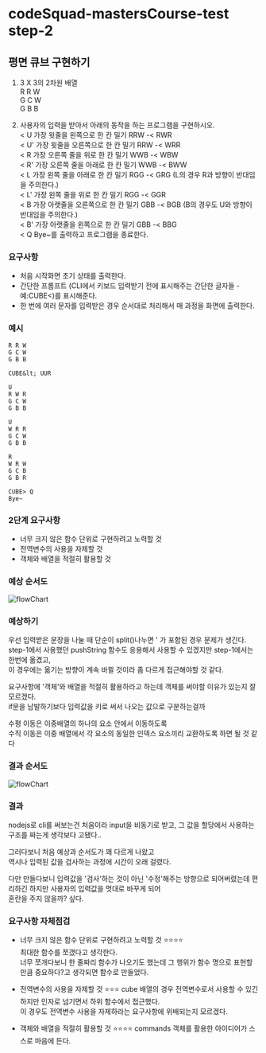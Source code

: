 # codeSquad-mastersCourse-test step-2

## 평면 큐브 구현하기

1. 3 X 3의 2차원 배열   
   R R W   
   G C W   
   G B B   

2. 사용자의 입력을 받아서 아래의 동작을 하는 프로그램을 구현하시오.   
   &lt; U 가장 윗줄을 왼쪽으로 한 칸 밀기 RRW -&lt; RWR   
   &lt; U' 가장 윗줄을 오른쪽으로 한 칸 밀기 RRW -&lt; WRR   
   &lt; R 가장 오른쪽 줄을 위로 한 칸 밀기 WWB -&lt; WBW   
   &lt; R' 가장 오른쪽 줄을 아래로 한 칸 밀기 WWB -&lt; BWW   
   &lt; L 가장 왼쪽 줄을 아래로 한 칸 밀기 RGG -&lt; GRG (L의 경우 R과 방향이 반대임을 주의한다.)   
   &lt; L' 가장 왼쪽 줄을 위로 한 칸 밀기 RGG -&lt; GGR   
   &lt; B 가장 아랫줄을 오른쪽으로 한 칸 밀기 GBB -&lt; BGB (B의 경우도 U와 방향이 반대임을 주의한다.)   
   &lt; B' 가장 아랫줄을 왼쪽으로 한 칸 밀기 GBB -&lt; BBG   
   &lt; Q Bye~를 출력하고 프로그램을 종료한다.   

### 요구사항

- 처음 시작화면 초기 상태를 출력한다.
- 간단한 프롬프트 (CLI에서 키보드 입력받기 전에 표시해주는 간단한 글자들 -예:CUBE&lt;)를 표시해준다.
- 한 번에 여러 문자를 입력받은 경우 순서대로 처리해서 매 과정을 화면에 출력한다.

### 예시

    R R W
    G C W
    G B B

    CUBE&lt; UUR

    U
    R W R
    G C W
    G B B

    U
    W R R
    G C W
    G B B

    R
    W R W
    G C B
    G B R

    CUBE> Q
    Bye~

### 2단계 요구사항

- 너무 크지 않은 함수 단위로 구현하려고 노력할 것
- 전역변수의 사용을 자제할 것
- 객체와 배열을 적절히 활용할 것

### 예상 순서도

![flowChart](./img/before_step-2.png)

### 예상하기

우선 입력받은 문장을 나눌 때 단순이 split()나누면 ' 가 포함된 경우 문제가 생긴다.   
step-1에서 사용했던 pushString 함수도 응용해서 사용할 수 있겠지만 step-1에서는 한번에 옮겼고,   
이 경우에는 옮기는 방향이 계속 바뀔 것이라 좀 다르게 접근해야할 것 같다.   

요구사항에 '객체'와 배열을 적절히 활용하라고 하는데 객체를 써야할 이유가 있는지 잘 모르겠다.   
if문을 남발하기보다 입력값을 키로 써서 나오는 값으로 구분하는걸까   

수평 이동은 이중배열의 하나의 요소 안에서 이동하도록   
수직 이동은 이중 배열에서 각 요소의 동일한 인덱스 요소끼리 교환하도록 하면 될 것 같다   

### 결과 순서도 

![flowChart](./img/after_step-2.png)

### 결과

nodejs로 cli를 써보는건 처음이라 input을 비동기로 받고, 그 값을 할당에서 사용하는 구조를 짜는게 생각보다 고됐다..   

그러다보니 처음 예상과 순서도가 꽤 다르게 나왔고   
역시나 입력된 값을 검사하는 과정에 시간이 오래 걸렸다.   

다만 만들다보니 입력값을 '검사'하는 것이 아닌 '수정'해주는 방향으로   되어버렸는데 편리하긴 하지만 사용자의 입력값을 멋대로 바꾸게 되어   
혼란을 주지 않을까? 싶다.   

### 요구사항 자체점검
- 너무 크지 않은 함수 단위로 구현하려고 노력할 것 :star::star::star::star:   
최대한 함수를 쪼갰다고 생각한다.   
너무 쪼개다보니 한 줄짜리 함수가 나오기도 했는데 그 행위가 함수 명으로 표현할 만큼 중요하다?고 생각되면 함수로 만들었다.   

- 전역변수의 사용을 자제할 것   :star::star::star:
cube 배열의 경우 전역변수로서 사용할 수 있긴하지만 인자로 넘기면서 하위 함수에서 접근했다.   
이 경우도 전역변수 사용을 자제하라는 요구사항에 위배되는지 모르겠다.     
- 객체와 배열을 적절히 활용할 것   :star::star::star::star:
commands 객체를 활용한 아이디어가 스스로 마음에 든다.